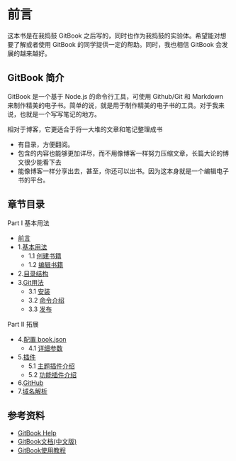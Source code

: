 # 前言

这本书是在我捣鼓 GitBook 之后写的，同时也作为我捣鼓的实验体。希望能对想要了解或者使用 GitBook 的同学提供一定的帮助。同时，我也相信 GitBook 会发展的越来越好。

## GitBook 简介

GitBook 是一个基于 Node.js 的命令行工具，可使用 Github/Git 和 Markdown 来制作精美的电子书。简单的说，就是用于制作精美的电子书的工具。对于我来说，也就是一个写写笔记的地方。

相对于博客，它更适合于将一大堆的文章和笔记整理成书

* 有目录，方便翻阅。
* 包含的内容也能够更加详尽，而不用像博客一样努力压缩文章，长篇大论的博文很少能看下去
* 能像博客一样分享出去，甚至，你还可以出书。因为这本身就是一个编辑电子书的平台。

## 章节目录

Part I 基本用法

* [前言](https://destiny0904.gitbooks.io/gitbook/content/)
* 1.[基本用法](https://destiny0904.gitbooks.io/gitbook/content/基本用法/)
  * 1.1 [创建书籍](https://destiny0904.gitbooks.io/gitbook/content/基本用法/创建书籍.html)
  * 1.2 [编辑书籍](https://destiny0904.gitbooks.io/gitbook/content/基本用法/编辑书籍.html)
* 2.[目录结构](https://destiny0904.gitbooks.io/gitbook/content/目录结构/)
* 3.[Git用法](https://destiny0904.gitbooks.io/gitbook/content/Git用法/)
  * 3.1 [安装](https://gitbook.destinytaoer.cn/Git用法/安装.html)
  * 3.2 [命令介绍](https://gitbook.destinytaoer.cn/Git用法/命令介绍.html)
  * 3.3 [发布](https://gitbook.destinytaoer.cn/Git用法/发布.html)

Part II 拓展

* 4.[配置 book.json](https://destiny0904.gitbooks.io/gitbook/content/配置/)
  * 4.1 [详细参数](https://destiny0904.gitbooks.io/gitbook/content/配置/详细参数.html)
* 5.[插件](https://destiny0904.gitbooks.io/gitbook/content/插件/)
  * 5.1 [主题插件介绍](https://destiny0904.gitbooks.io/gitbook/content/插件/主题插件介绍.html)
  * 5.2 [功能插件介绍](https://destiny0904.gitbooks.io/gitbook/content/插件/功能插件介绍.html)
* 6.[GitHub](https://destiny0904.gitbooks.io/gitbook/content/GitHub/)
* 7.[域名解析](https://gitbook.destinytaoer.cn/域名解析/)

## 参考资料

* [GitBook Help](https://help.gitbook.com/)
* [GitBook文档\(中文版\)](https://chrisniael.gitbooks.io/gitbook-documentation/content)
* [GitBook使用教程](http://gitbook.zhangjikai.com/)

